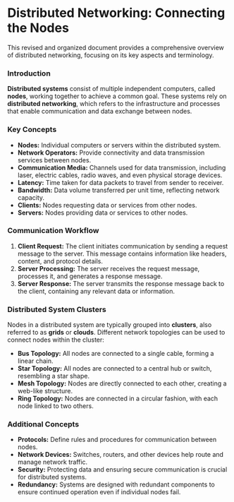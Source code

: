 # Distributed Networking: Connecting the Nodes

This revised and organized document provides a comprehensive overview of distributed networking, focusing on its key aspects and terminology.

### Introduction

**Distributed systems** consist of multiple independent computers, called **nodes**, working together to achieve a common goal. These systems rely on **distributed networking**, which refers to the infrastructure and processes that enable communication and data exchange between nodes.

### Key Concepts

* **Nodes:** Individual computers or servers within the distributed system.
* **Network Operators:** Provide connectivity and data transmission services between nodes.
* **Communication Media:** Channels used for data transmission, including laser, electric cables, radio waves, and even physical storage devices.
* **Latency:** Time taken for data packets to travel from sender to receiver.
* **Bandwidth:** Data volume transferred per unit time, reflecting network capacity.
* **Clients:** Nodes requesting data or services from other nodes.
* **Servers:** Nodes providing data or services to other nodes.

### Communication Workflow

1. **Client Request:** The client initiates communication by sending a request message to the server. This message contains information like headers, content, and protocol details.
2. **Server Processing:** The server receives the request message, processes it, and generates a response message.
3. **Server Response:** The server transmits the response message back to the client, containing any relevant data or information.

### Distributed System Clusters

Nodes in a distributed system are typically grouped into **clusters**, also referred to as **grids** or **clouds**. Different network topologies can be used to connect nodes within the cluster:

* **Bus Topology:** All nodes are connected to a single cable, forming a linear chain.
* **Star Topology:** All nodes are connected to a central hub or switch, resembling a star shape.
* **Mesh Topology:** Nodes are directly connected to each other, creating a web-like structure.
* **Ring Topology:** Nodes are connected in a circular fashion, with each node linked to two others.

### Additional Concepts

* **Protocols:** Define rules and procedures for communication between nodes.
* **Network Devices:** Switches, routers, and other devices help route and manage network traffic.
* **Security:** Protecting data and ensuring secure communication is crucial for distributed systems.
* **Redundancy:** Systems are designed with redundant components to ensure continued operation even if individual nodes fail.
